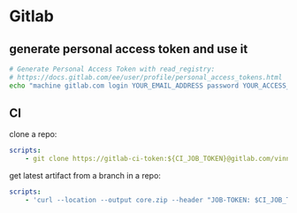 # Gitlab

## generate personal access token and use it

```sh
# Generate Personal Access Token with read_registry:
# https://docs.gitlab.com/ee/user/profile/personal_access_tokens.html
echo "machine gitlab.com login YOUR_EMAIL_ADDRESS password YOUR_ACCESS_TOKEN" >> ~/.netrc
```

## CI

clone a repo:

```yml
scripts:
    - git clone https://gitlab-ci-token:${CI_JOB_TOKEN}@gitlab.com/vinnter/pyro/firectrl-core.git
```

get latest artifact from a branch in a repo:

```yml
scripts:
    - 'curl --location --output core.zip --header "JOB-TOKEN: $CI_JOB_TOKEN" https://gitlab.com/vinnter/pyro/firectrl-core/-/jobs/artifacts/development/download?job=build_core_g2'
```
